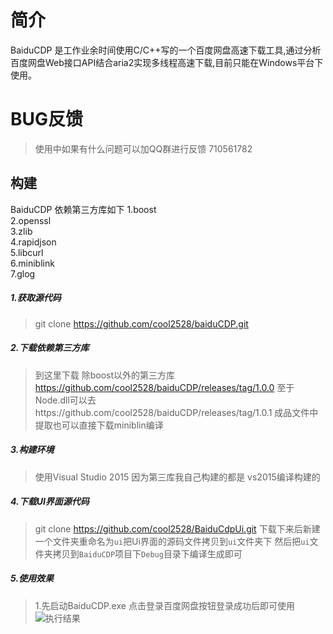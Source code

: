 # 简介
BaiduCDP 是工作业余时间使用C/C++写的一个百度网盘高速下载工具,通过分析百度网盘Web接口API结合aria2实现多线程高速下载,目前只能在Windows平台下使用。
# BUG反馈
>使用中如果有什么问题可以加QQ群进行反馈 710561782
## 构建
BaiduCDP 依赖第三方库如下
1.boost</br>
2.openssl </br>
3.zlib </br>
4.rapidjson </br>
5.libcurl </br>
6.miniblink </br>
7.glog </br>
##### 1.获取源代码
> git clone https://github.com/cool2528/baiduCDP.git
##### 2.下载依赖第三方库
> 到这里下载 除boost以外的第三方库
https://github.com/cool2528/baiduCDP/releases/tag/1.0.0
至于Node.dll可以去https://github.com/cool2528/baiduCDP/releases/tag/1.0.1
成品文件中提取也可以直接下载miniblin编译
##### 3.构建环境
> 使用Visual Studio 2015 因为第三库我自己构建的都是 vs2015编译构建的
##### 4.下载UI界面源代码
> git clone https://github.com/cool2528/BaiduCdpUi.git
下载下来后新建一个文件夹重命名为`ui`把Ui界面的源码文件拷贝到`ui`文件夹下
然后把`ui`文件夹拷贝到`BaiduCDP`项目下`Debug`目录下编译生成即可
##### 5.使用效果
>1.先启动BaiduCDP.exe 点击登录百度网盘按钮登录成功后即可使用
![执行结果](https://i.loli.net/2019/02/21/5c6e1a5e9bba5.gif)
